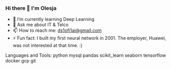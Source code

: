 ### Hi there 👋 I'm Olesja

<!--
**OlFink/OlFink** is a ✨ _special_ ✨ repository because its `README.md` (this file) appears on your GitHub profile.
-->

- 🌱 I’m currently learning Deep Learning
- 💬 Ask me about IT & Telco
- 📫 How to reach me: ds1ofi1ai@gmail.com
- ⚡ Fun fact: I built my first neural network in 2001. The employer, Huawei, was not interested at that time. :)

Languages and Tools:
python mysql pandas scikit_learn seaborn tensorflow docker gcp git
